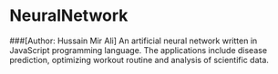 # NeuralNetwork 
###[Author: Hussain Mir Ali]
An artificial neural network written in JavaScript programming language. The applications include disease prediction, optimizing workout routine and analysis of scientific data.
